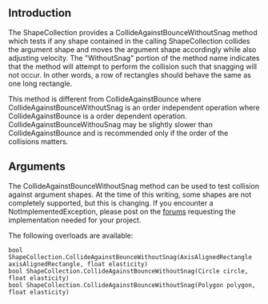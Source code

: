 ## Introduction

The ShapeCollection provides a CollideAgainstBounceWithoutSnag method which tests if any shape contained in the calling ShapeCollection collides the argument shape and moves the argument shape accordingly while also adjusting velocity. The "WithoutSnag" portion of the method name indicates that the method will attempt to perform the collision such that snagging will not occur. In other words, a row of rectangles should behave the same as one long rectangle.

This method is different from CollideAgainstBounce where CollideAgainstBounceWithoutSnag is an order independent operation where CollideAgainstBounce is a order dependent operation. CollideAgainstBounceWithouSnag may be slightly slower than CollideAgainstBounce and is recommended only if the order of the collisions matters.

## Arguments

The CollideAgainstBounceWithoutSnag method can be used to test collision against argument shapes. At the time of this writing, some shapes are not completely supported, but this is changing. If you encounter a NotImplementedException, please post on the [forums](/frb/forum.md) requesting the implementation needed for your project.

The following overloads are available:

    bool ShapeCollection.CollideAgainstBounceWithoutSnag(AxisAlignedRectangle axisAlignedRectangle, float elasticity)
    bool ShapeCollection.CollideAgainstBounceWithoutSnag(Circle circle, float elasticity)
    bool ShapeCollection.CollideAgainstBounceWithoutSnag(Polygon polygon, float elasticity)
